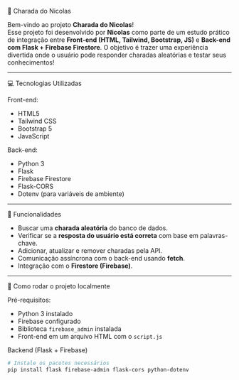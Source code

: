  🤔 Charada do Nicolas

Bem-vindo ao projeto **Charada do Nicolas**!  
Esse projeto foi desenvolvido por **Nicolas** como parte de um estudo prático de integração entre **Front-end (HTML, Tailwind, Bootstrap, JS)** e **Back-end com Flask + Firebase Firestore**. O objetivo é trazer uma experiência divertida onde o usuário pode responder charadas aleatórias e testar seus conhecimentos!

---

 💻 Tecnologias Utilizadas

 Front-end:
- HTML5
- Tailwind CSS
- Bootstrap 5
- JavaScript

Back-end:
- Python 3
- Flask
- Firebase Firestore
- Flask-CORS
- Dotenv (para variáveis de ambiente)

---

 🚀 Funcionalidades

- Buscar uma **charada aleatória** do banco de dados.
- Verificar se a **resposta do usuário está correta** com base em palavras-chave.
- Adicionar, atualizar e remover charadas pela API.
- Comunicação assíncrona com o back-end usando **fetch**.
- Integração com o **Firestore (Firebase)**.

---

🔧 Como rodar o projeto localmente

 Pré-requisitos:
- Python 3 instalado
- Firebase configurado
- Biblioteca `firebase_admin` instalada
- Front-end em um arquivo HTML com o `script.js`

 Backend (Flask + Firebase)

```bash
# Instale os pacotes necessários
pip install flask firebase-admin flask-cors python-dotenv

